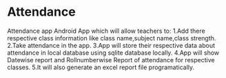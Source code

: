 # Attendance
Attendance app
Android App which will allow teachers to:
1.Add there respective class information like class name,subject name,class strength.
2.Take attendance in the app.
3.App will store their respective data about attendance in local database using sqlite database locally.
4.App will show Datewise report and Rollnumberwise Report of attendance for respective classes.
5.It will also generate an excel report file programatically.
